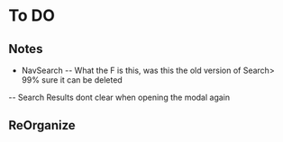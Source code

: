 # To DO

## Notes

- NavSearch
-- What the F is this, was this the old version of Search> 99% sure it can be deleted

-- Search Results dont clear when opening the modal again

## ReOrganize